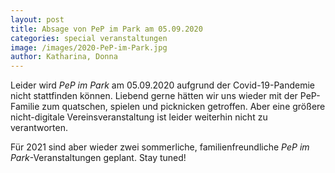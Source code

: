 ```yaml
---
layout: post
title: Absage von PeP im Park am 05.09.2020
categories: special veranstaltungen
image: /images/2020-PeP-im-Park.jpg
author: Katharina, Donna
---
```


Leider wird *PeP im Park* am 05.09.2020 aufgrund der Covid-19-Pandemie nicht stattfinden können. Liebend gerne hätten wir uns wieder mit der PeP-Familie zum quatschen, spielen und picknicken getroffen. Aber eine größere nicht-digitale Vereinsveranstaltung ist leider weiterhin nicht zu verantworten.

Für 2021 sind aber wieder zwei sommerliche, familienfreundliche *PeP im Park*-Veranstaltungen geplant.
Stay tuned!